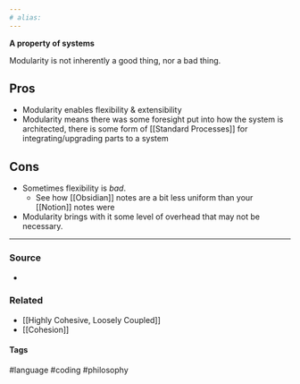 ```yaml
---
# alias:
---
```

**A property of systems**

Modularity is not inherently a good thing, nor a bad thing. 

## Pros
- Modularity enables flexibility & extensibility
- Modularity means there was some foresight put into how the system is architected, there is some form of [[Standard Processes]] for integrating/upgrading parts to a system

## Cons
- Sometimes flexibility is *bad*.
	- See how [[Obsidian]] notes are a bit less uniform than your [[Notion]] notes were
- Modularity brings with it some level of overhead that may not be necessary.

---
### Source
- 

### Related
- [[Highly Cohesive, Loosely Coupled]]
- [[Cohesion]]

#### Tags
#language #coding #philosophy 